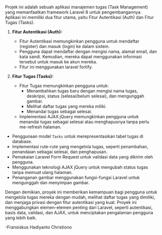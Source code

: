 Projek ini adalah sebuah aplikasi manajemen tugas (Task Management) yang memanfaatkan framework Laravel 8 untuk pengembangannya. Aplikasi ini memiliki dua fitur utama, yaitu Fitur Autentikasi (Auth) dan Fitur Tugas (Tasks).

1. **Fitur Autentikasi (Auth):**

    - Fitur Autentikasi memungkinkan pengguna untuk mendaftar (register) dan masuk (login) ke dalam sistem.
    - Pengguna dapat mendaftar dengan mengisi nama, alamat email, dan kata sandi. Kemudian, mereka dapat menggunakan informasi tersebut untuk masuk ke akun mereka.
    - Fitur ini menggunakan laravel fortify.

2. **Fitur Tugas (Tasks):**
    - Fitur Tugas memungkinkan pengguna untuk:
        - Menambahkan tugas baru dengan mengisi nama tugas, deskripsi, status (selesai/belum selesai), dan mengunggah gambar.
        - Melihat daftar tugas yang mereka miliki.
        - Menandai tugas sebagai selesai.
    - Implementasi AJAX jQuery memungkinkan pengguna untuk menandai tugas sebagai selesai atau menghapusnya tanpa perlu me-refresh halaman.

-   Penggunaan model `Tasks` untuk merepresentasikan tabel tugas di database.
-   Implementasi rute-rute yang mengelola tugas, seperti penambahan, penandaian sebagai selesai, dan penghapusan.
-   Pemakaian Laravel Form Request untuk validasi data yang dikirim oleh pengguna.
-   Menggunakan teknologi AJAX jQuery untuk mengubah status tugas tanpa memuat ulang halaman.
-   Penanganan gambar menggunakan fungsi-fungsi Laravel untuk mengunggah dan menyimpan gambar.

Dengan demikian, proyek ini memberikan kemampuan bagi pengguna untuk mengelola tugas mereka dengan mudah, melihat daftar tugas yang dimiliki, dan menjaga privasi dengan fitur autentikasi yang kuat. Proyek ini menggabungkan elemen-elemen penting dari Laravel, seperti autentikasi, basis data, validasi, dan AJAX, untuk menciptakan pengalaman pengguna yang lebih baik.

-Fransiskus Hadiyanto Christiono
